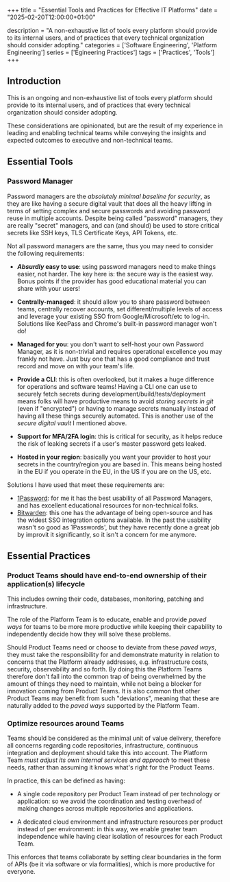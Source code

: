 +++
title = "Essential Tools and Practices for Effective IT Platforms"
date = "2025-02-20T12:00:00+01:00"

description = "A non-exhaustive list of tools every platform should provide to its internal users, and of practices that every technical organization should consider adopting."
categories = ['Software Engineering', 'Platform Engineering']
series = ['Egineering Practices']
tags = ['Practices', 'Tools']
+++

## Introduction

This is an ongoing and non-exhaustive list of tools every platform should provide to its internal users,
and of practices that every technical organization should consider adopting.

These considerations are opinionated, but are the result of my experience in leading and enabling technical
teams while conveying the insights and expected outcomes to executive and non-technical teams.

## Essential Tools

### Password Manager

Password managers are the _absolutely minimal baseline for security_, as they are like having a secure
digital vault that does all the heavy lifting in terms of setting complex and secure passwords and avoiding
password reuse in multiple accounts. Despite being called "password" managers, they are really "secret" managers,
and can (and should) be used to store critical secrets like SSH keys, TLS Certificate Keys, API Tokens, etc.

Not all password managers are the same, thus you may need to consider the following requirements:

* **_Absurdly_ easy to use**: using password managers need to make things easier, not harder.
  The key here is: the secure way is the easiest way.
  Bonus points if the provider has good educational material you can share with your users!

* **Centrally-managed**: it should allow you to share password between teams, centrally recover accounts,
  set different/multiple levels of access and leverage your existing SSO from Google/Microsoft/etc to log-in.
  Solutions like KeePass and Chrome's built-in password manager won't do!

* **Managed for you**: you don't want to self-host your own Password Manager, as it is non-trivial and requires
  operational excellence you may frankly not have. Just buy one that has a good compliance and trust record
  and move on with your team's life.

* **Provide a CLI**: this is often overlooked, but it makes a huge difference for operations and software teams!
  Having a CLI one can use to securely fetch secrets during development/build/tests/deployment means folks will
  have productive means to avoid _storing secrets in git_ (even if "encrypted") or having to manage secrets
  manually instead of having all these things securely automated. This is another use of the _secure digital vault_
  I mentioned above.

* **Support for MFA/2FA login**: this is critical for security, as it helps reduce the risk of leaking secrets
  if a user's master password gets leaked.

* **Hosted in your region**: basically you want your provider to host your secrets in the country/region you are based in.
  This means being hosted in the EU if you operate in the EU, in the US if you are on the US, etc.

Solutions I have used that meet these requirements are:

* [1Password](https://1password.com/business-security): for me it has the best usability of all Password Managers,
  and has excellent educational resources for non-technical folks.
* [Bitwarden](https://bitwarden.com/products/business/): this one has the advantage of being open-source and has
  the widest SSO integration options available. In the past the usability wasn't so good as 1Passwords', but
  they have recently done a great job by improvit it significantly, so it isn't a concern for me anymore.

## Essential Practices

### Product Teams should have end-to-end ownership of their application(s) lifecycle

This includes owning their code, databases, monitoring, patching and infrastructure.

The role of the Platform Team is to educate, enable and provide _paved ways_ for teams to be more more productive
while keeping their capability to independently decide how they will solve these problems.

Should Product Teams need or choose to deviate from these _paved ways_, they must take the responsibility for and
demonstrate maturity in relation to concerns that the Platform already addresses, e.g. infrastructure costs,
security, observability and so forth. By doing this the Platform Teams therefore don't fall into the common trap
of being overwhelmed by the amount of things they need to maintain, while not being a blocker for innovation coming
from Product Teams. It is also common that other Product Teams may benefit from such "deviations", meaning that
these are naturally added to the _paved ways_ supported by the Platform Team.

### Optimize resources around Teams

Teams should be considered as the minimal unit of value delivery, therefore all concerns regarding code
repositories, infrastructure, continuous integration and deployment should take this into account.
The Platform Team _must adjust its own internal services and approach_ to meet these needs, rather than
assuming it knows what's right for the Product Teams.

In practice, this can be defined as having:

* A single code repository per Product Team instead of per technology or application: so we avoid the coordination
  and testing overhead of making changes across multiple repositories and applications.

* A dedicated cloud environment and infrastructure resources per product instead of per environment: in this way,
  we enable greater team independence while having clear isolation of resources for each Product Team.

This enforces that teams collaborate by setting clear boundaries in the form of APIs (be it via software or
via formalities), which is more productive for everyone.

